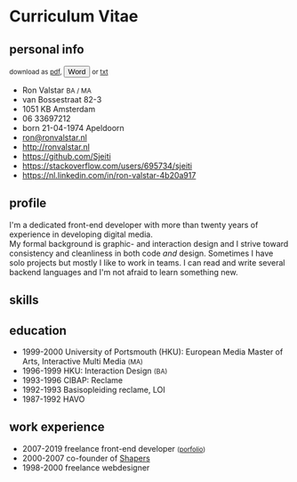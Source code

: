 <!--
  id: 2433
  date: 2014-05-23
  modified: 2023-03-07
  slug: cv
  type: page
  metaKeyword: front-end developer
  metaTitle: Curriculum Vitae Ron Valstar
  metaDescription: I am a front-end developer with more than eighteen years experience doing graphic design, interaction design and programming.
-->


# Curriculum Vitae

<div class="print-columns">
<div>
 
## personal info

<small class="pull-right" data-download>
    download as 
    <a href="https://res.cloudinary.com/dn1rmdjs5/image/upload/v1569508867/rv/Curiculum-Vitae_Ron-Valstar_front-end-developer.pdf" download="Curiculum-Vitae_Ron-Valstar_front-end-developer.pdf">pdf</a>,
    <button class="anchor" data-download-word>Word</button> 
    or <a data-download-txt href="Curiculum-Vitae_Ron-Valstar_front-end-developer.md" download="Curiculum-Vitae_Ron-Valstar_front-end-developer.txt">txt</a>
    <!--or <button class="anchor" data-download-pdf>pdf</button>-->
</small>
<ul class="list-unstyled">
	<li>Ron Valstar <small>BA / MA</small></li>
	<li>van Bossestraat 82-3</li>
	<li>1051 KB Amsterdam</li>
	<li>06 33697212</li>
	<li>born 21-04-1974 Apeldoorn</li>
	<li><a href="mailto:ron@ronvalstar.nl">ron@ronvalstar.nl</a></li>
	<li><a href="http://ronvalstar.nl">http://ronvalstar.nl</a></li>
	<li><a href="https://github.com/Sjeiti">https://github.com/Sjeiti</a></li>
	<li><a href="https://stackoverflow.com/users/695734/sjeiti">https://stackoverflow.com/users/695734/sjeiti</a></li>
	<li><a href="https://nl.linkedin.com/in/ron-valstar-4b20a917">https://nl.linkedin.com/in/ron-valstar-4b20a917</a></li>
</ul>

</div><div> 

## profile

I'm a dedicated front-end developer with more than <span data-from="1997-01-01">twenty</span> years of experience in developing digital media.<br/>
My formal background is graphic- and interaction design and I strive toward consistency and cleanliness in both code *and* design.
Sometimes I have solo projects but mostly I like to work in teams. 
I can read and write several backend languages and I'm not afraid to learn something new.

</div>
</div>

## skills 

<div 
    id="skillsWrapper"
    data-skills="html|css|javascript|react:4.75|angular:4.45|vue|tdd|cypress:5|jsdoc|design-system|ux:3.75|accessibility|storybook|scrum"
    data-associations='{
  "css": ["CSS3", "SASS", "LESS", "BEM"]  
}' 
>
</div>

<!--

<div class="print-columns"><div>

### programming

<ul class="list-unstyled">
	<li data-skill="5">JavaScript <small>(TypeScript, React, Angular, Vue, ThreeJS)</small></li>
	<li data-skill="5">build processes <small>(Node.js, Express, Webpack, Gitlab, Jenkins)</small></li>
	<li data-skill="5">HTML <small>(semantic HTML5, XSLT)</small></li>
	<li data-skill="5">CSS <small>(CSS3, SASS, LESS, BEM)</small></li>
	<li data-skill="5">testing <small>(Cypress, Jest, Mocha, Chai, Cucumber)</small></li>
	<li data-skill="4">PHP <small>(Kirby, Laravel, WordPress)</small></li>
</ul> 

</div><div>

### other

<ul class="list-unstyled">
	<li data-skill="4">devops <small>(Netlify, Gitlab, CI/CD pipelines, Jenkins)</small></li>
	<li data-skill="5">documentation <small>(JSDoc, Markdown)</small></li>
	<li data-skill="5">prototyping</li>
	<li data-skill="4">interaction design</li>
	<li data-skill="4">user interface design</li>
	<li data-skill="4">graphic design</li>
	<li data-skill="3">illustration</li>
	<li data-skill="3">information visualisation</li>
	accessibility, usability, information architecture
</ul> 
-->

</div>
</div>
 
<!-- <div class="page-break"></div> -->

<!-- wtf? --> 

<div class="print-columns"><div>
 
## education

 - <time>1999-2000</time> University of Portsmouth (HKU): European Media Master of Arts, Interactive Multi Media <small>(MA)</small>
 - <time>1996-1999</time> HKU: Interaction Design <small>(BA)</small>
 - <time>1993-1996</time> CIBAP: Reclame
 - <time>1992-1993</time> Basisopleiding reclame, LOI
 - <time>1987-1992</time> HAVO

</div><div>

## work experience

 - <time>2007-<span data-now>2019</span></time> freelance front-end developer <small>([porfolio](https://ronvalstar.nl/projects))</small>
 - <time>2000-2007</time> co-founder of [Shapers](http://www.shapers.nl/)
 - <time>1998-2000</time> freelance webdesigner

</div></div>

<div class="page-break"></div>

<!--<div class="page-break"></div>-->
